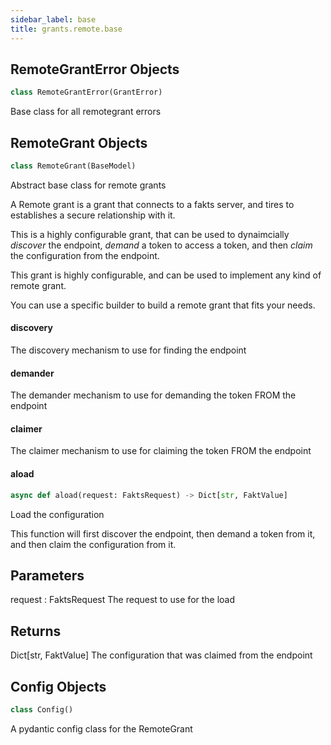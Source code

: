 ```yaml
---
sidebar_label: base
title: grants.remote.base
---
```


## RemoteGrantError Objects

```python
class RemoteGrantError(GrantError)
```

Base class for all remotegrant errors

## RemoteGrant Objects

```python
class RemoteGrant(BaseModel)
```

Abstract base class for remote grants

A Remote grant is a grant that connects to a fakts server,
and tires to establishes a secure relationship with it.

This is a highly configurable grant, that can be used to
dynaimcially *discover* the endpoint, *demand* a token
to access a token, and then *claim* the configuration
from the endpoint.

This grant is highly configurable, and can be used to
implement any kind of remote grant.

You can use a specific builder to build a remote grant
that fits your needs.

#### discovery

The discovery mechanism to use for finding the endpoint

#### demander

The demander mechanism to use for demanding the token FROM the endpoint

#### claimer

The claimer mechanism to use for claiming the token FROM the endpoint

#### aload

```python
async def aload(request: FaktsRequest) -> Dict[str, FaktValue]
```

Load the configuration

This function will first discover the endpoint, then demand a token from it,
and then claim the configuration from it.

Parameters
----------
request : FaktsRequest
    The request to use for the load

Returns
-------
Dict[str, FaktValue]
    The configuration that was claimed from the endpoint

## Config Objects

```python
class Config()
```

A pydantic config class for the RemoteGrant

